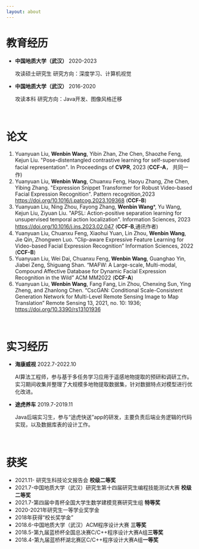 ```yaml
---
layout: about 
---
```


# 教育经历
- **中国地质大学（武汉）**                                                 2020-2023

  攻读硕士研究生                    研究方向：深度学习、计算机视觉 

- **中国地质大学（武汉）**                                                 2016-2020

  攻读本科                               研究方向：Java开发、图像风格迁移

<br/>

# 论文
1. Yuanyuan Liu, **Wenbin Wang**, Yibin Zhan, Zhe Chen, Shaozhe Feng, Kejun Liu. "Pose-distentangled contrastive learning for self-supervised facial representation". In Proceedings of **CVPR**, 2023 (**CCF-A**， 共同一作)
2. Yuanyuan Liu, **Wenbin Wang**, Chuanxu Feng, Haoyu Zhang, Zhe Chen, Yibing Zhang. "Expression Snippet Transformer for Robust Video-based Facial Expression Recognition". Pattern recognition,2023 https://doi.org/10.1016/j.patcog.2023.109368 (**CCF-B**)
3. Yuanyuan Liu, Ning Zhou, Fayong Zhang, **Wenbin Wang***, Yu Wang, Kejun Liu, Ziyuan Liu. "APSL: Action-positive separation learning for unsupervised temporal action localization". Information Sciences, 2023 https://doi.org/10.1016/j.ins.2023.02.047 (**CCF-B**,通讯作者)
4. Yuanyuan Liu, Chuanxu Feng, Xiaohui Yuan, Lin Zhou, **Wenbin Wang**, Jie Qin, Zhongwen Luo. “Clip-aware Expressive Feature Learning for Video-based Facial Expression Recognition” Information Sciences, 2022 (**CCF-B**)
5. Yuanyuan Liu, Wei Dai, Chuanxu Feng, **Wenbin Wang**, Guanghao Yin, Jiabei Zeng, Shiguang Shan. “MAFW: A Large-scale, Multi-modal, Compound Affective Database for Dynamic Facial Expression Recognition in the Wild” ACM MM2022 (**CCF-A**)
6. Yuanyuan Liu, **Wenbin Wang**, Fang Fang, Lin Zhou, Chenxing Sun, Ying Zheng, and Zhanlong Chen. “CscGAN: Conditional Scale-Consistent Generation Network for Multi-Level Remote Sensing Image to Map Translation” Remote Sensing 13, 2021, no. 10: 1936; https://doi.org/10.3390/rs13101936

<br/>

# 实习经历
- **海康威视**                                                                 2022.7-2022.10

  AI算法工程师，参与基于多任务学习应用于遥感地物提取的预研和调研工作。实习期间收集并整理了大规模多地物提取数据集，针对数据特点对模型进行优化改进。

- **途虎养车**                                                                 2019.7-2019.11

  Java后端实习生，参与“途虎快送”app的研发，主要负责后端业务逻辑的代码实现，以及数据库表的设计工作。

<br/>

# 获奖

- 2021.11- 研究生科技论文报告会 **校级二等奖**
- 2021.7-中国地质大学（武汉）研究生第十四届研究生编程技能测试大赛 **校级二等奖**
- 2021.7-第四届中青杯全国大学生数学建模竞赛研究生组 **特等奖**
- 2020-2021年研究生一等学业奖学金
- 2018年获得“校长奖学金”
- 2018.6-中国地质大学（武汉）ACM程序设计大赛 **三等奖**
- 2018.5-第九届蓝桥杯全国总决赛C/C++程序设计大赛A组**三等奖**
- 2018.4-第九届蓝桥杯湖北赛区C/C++程序设计大赛A组**一等奖**